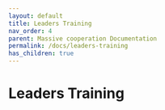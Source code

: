 ```yaml
---
layout: default
title: Leaders Training
nav_order: 4
parent: Massive cooperation Documentation
permalink: /docs/leaders-training
has_children: true
---
```


# Leaders Training
